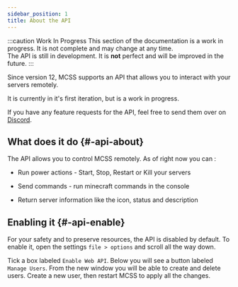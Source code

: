 ```yaml
---
sidebar_position: 1
title: About the API
---
```


:::caution Work In Progress
This section of the documentation is a work in progress. It is not complete and may change at any time.<br/>
The API is still in development. It is **not** perfect and will be improved in the future.
:::

Since version 12, MCSS supports an API that allows you to interact with your servers remotely.

It is currently in it's first iteration, but is a work in progress.

If you have any feature requests for the API, feel free to send them over on [Discord](https://discord.gg/DEn89PB).

## What does it do {#-api-about}

The API allows you to control MCSS remotely. As of right now you can : 

* Run power actions - Start, Stop, Restart or Kill your servers

* Send commands - run minecraft commands in the console

* Return server information like the icon, status and description


## Enabling it {#-api-enable}

For your safety and to preserve resources, the API is disabled by default. To enable it, open the settings `file > options` and scroll all the way down.

Tick a box labeled `Enable Web API`. Below you will see a button labeled `Manage Users`. From the new window you will be able to create and delete users. Create a new user, then restart MCSS to apply all the changes.

